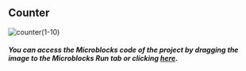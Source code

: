 ## Counter
![counter(1-10)](https://user-images.githubusercontent.com/112697142/206377687-709eefe6-af9e-4a34-bedd-444ad7326179.png)


##### You can access the Microblocks code of the project by dragging the image to the Microblocks Run tab or clicking [here](https://microblocks.fun/run/microblocks.html#scripts=GP%20Scripts%0Adepends%20%27OLED%20Graphics%27%0A%0Ascript%20531%2078%20%7B%0AwhenStarted%0AOLEDInit_I2C%20%27OLED_0.96in%27%20%273C%27%200%20false%0Acounter%20%3D%200%0Arepeat%2010%20%7B%0A%20%20OLEDReady%20%2B%3D%201%0A%20%20OLEDwrite%20counter%200%200%20false%0A%20%20waitMillis%20500%0A%7D%0A%7D%0A%0A "here").
